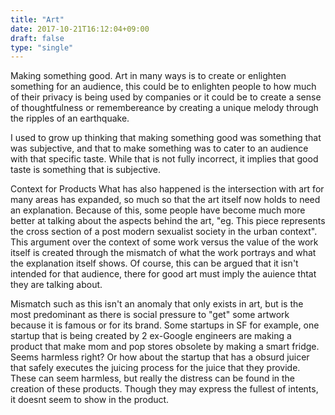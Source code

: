 ```yaml
---
title: "Art"
date: 2017-10-21T16:12:04+09:00
draft: false
type: "single"
---
```


Making something good.
Art in many ways is to create or enlighten something for an audience, this could be to enlighten people to how much of their privacy is being used by companies or it could be to create a sense of thoughtfulness or remembereance by creating a unique melody through the ripples of an earthquake.

I used to grow up thinking that making something good was something that was subjective, and that to make something was to cater to an audience with that specific taste. While that is not fully incorrect, it implies that good taste is something that is subjective.


Context for Products
What has also happened is the intersection with art for many areas has expanded, so much so that the art itself now holds to need an explanation. Because of this, some people have become much more better at talking about the aspects behind the art, "eg. This piece represents the cross section of a post modern sexualist society in the urban context". This argument over the context of some work versus the value of the work itself is created through the mismatch of what the work portrays and what the explanation itself shows. Of course, this can be argued that it isn't intended for that audience, there for good art must imply the auience thtat they are talking about. 

Mismatch such as this isn't an anomaly that only exists in art, but is the most predominant as there is social pressure to "get" some artwork because it is famous or for its brand. Some startups in SF for example, one startup that is being created by 2 ex-Google engineers are making a product that make mom and pop stores obsolete by making a smart fridge. Seems harmless right? Or how about the startup that has a obsurd juicer that safely executes the juicing process for the juice that they provide. These can seem harmless, but really the distress can be found in the creation of these products. Though they may express the fullest of intents, it doesnt seem to show in the product.




